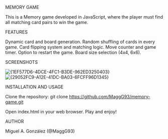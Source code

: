MEMORY GAME

This is a Memory game developed in JavaScript, where the player must find all matching card pairs to win the game.

FEATURES

Dynamic card and board generation.
Random shuffling of cards in every game.
Card flipping system and matching logic.
Move counter and game timer.
Option to restart the game.
Board size selection (4x4, 6x6).

SCREENSHOTS

![{1EF577D6-4DCE-4FC1-B3DE-962ED3250403}](https://github.com/user-attachments/assets/f8e3cd0b-acc5-4462-b75d-0c866af3b7a6)
![{29052FC9-A12E-41DC-BA03-6FCFF96D1345}](https://github.com/user-attachments/assets/357e274e-1259-4ce6-87be-59d959e28e7d)

INSTALLATION AND USAGE

Clone the repository:
git clone https://github.com/MaggG93/memory-game.git

Open index.html in your web browser.
Play and enjoy!

AUTHOR

Miguel A. González (@MaggG93)
